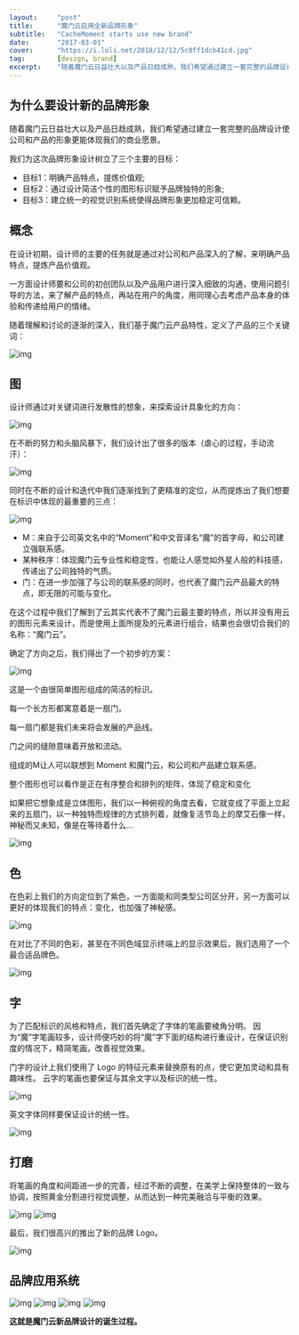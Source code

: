 ```yaml
---
layout:     "post"
title:      "魔门云启用全新品牌形象"
subtitle:   "CacheMoment starts use new brand"
date:       "2017-03-01"
cover:      "https://i.loli.net/2018/12/12/5c0ff1dcb41cd.jpg"
tag:        [design, brand]
excerpt:    "随着魔门云日益壮大以及产品日趋成熟，我们希望通过建立一套完整的品牌设计使公司和产品的形象更能体现我们的商业愿景。"
---
```


## 为什么要设计新的品牌形象

随着魔门云日益壮大以及产品日趋成熟，我们希望通过建立一套完整的品牌设计使公司和产品的形象更能体现我们的商业愿景。

我们为这次品牌形象设计树立了三个主要的目标：
* 目标1：明确产品特点，提炼价值观;
* 目标2：通过设计简洁个性的图形标识赋予品牌独特的形象;
* 目标3：建立统一的视觉识别系统使得品牌形象更加稳定可信赖。

## 概念

在设计初期，设计师的主要的任务就是通过对公司和产品深入的了解，来明确产品特点，提炼产品价值观。

一方面设计师要和公司的初创团队以及产品用户进行深入细致的沟通，使用问题引导的方法，来了解产品的特点，再站在用户的角度，用同理心去考虑产品本身的体验和传递给用户的情绪。

随着理解和讨论的逐渐的深入，我们基于魔门云产品特性，定义了产品的三个关键词：

![img](https://i.loli.net/2018/07/09/5b438582e4517.jpg)

## 图

设计师通过对关键词进行发散性的想象，来探索设计具象化的方向：

![img](https://i.loli.net/2018/07/09/5b4385d7440ce.jpg)

在不断的努力和头脑风暴下，我们设计出了很多的版本（虐心的过程，手动流汗）：

![img](https://i.loli.net/2018/07/09/5b43863e7d294.jpg)

同时在不断的设计和迭代中我们逐渐找到了更精准的定位，从而提炼出了我们想要在标识中体现的最重要的三点：

![img](https://i.loli.net/2018/07/09/5b43865dea77b.jpg)

* M：来自于公司英文名中的“Moment”和中文音译名“魔”的首字母，和公司建立强联系感。
* 某种秩序：体现魔门云专业性和稳定性，也能让人感觉如外星人般的科技感，传递出了公司独特的气质。
* 门：在进一步加强了与公司的联系感的同时，也代表了魔门云产品最大的特点，即无限的可能与变化。

在这个过程中我们了解到了云其实代表不了魔门云最主要的特点，所以并没有用云的图形元素来设计，而是使用上面所提及的元素进行组合，结果也会很切合我们的名称：“魔门云”。

确定了方向之后，我们得出了一个初步的方案：

![img](https://i.loli.net/2018/07/09/5b43866f94fee.jpg)

这是一个由很简单图形组成的简洁的标识。

每一个长方形都寓意着是一扇门。

每一扇门都是我们未来将会发展的产品线。

门之间的缝隙意味着开放和流动。

组成的M让人可以联想到 Moment 和魔门云，和公司和产品建立联系感。

整个图形也可以看作是正在有序整合和排列的矩阵，体现了稳定和变化

如果把它想象成是立体图形，我们以一种俯视的角度去看，它就变成了平面上立起来的五扇门，以一种独特而规律的方式排列着，就像复活节岛上的摩艾石像一样，神秘而又未知，像是在等待着什么…

![img](https://i.loli.net/2018/07/09/5b43867e42f3c.jpg)

## 色

在色彩上我们的方向定位到了紫色，一方面能和同类型公司区分开，另一方面可以更好的体现我们的特点：变化，也加强了神秘感。

![img](https://i.loli.net/2018/07/10/5b4386897d331.jpg)

在对比了不同的色彩，甚至在不同色域显示终端上的显示效果后，我们选用了一个最合适品牌色。

![img](https://i.loli.net/2018/07/10/5b43869bc4c13.jpg)

## 字

为了匹配标识的风格和特点，我们首先确定了字体的笔画要棱角分明。
因为“魔”字笔画较多，设计师便巧妙的将“魔”字下面的结构进行重设计，在保证识别度的情况下，精简笔画，改善视觉效果。

门字的设计上我们使用了 Logo 的特征元素来替换原有的点，使它更加灵动和具有趣味性。
云字的笔画也要保证与其余文字以及标识的统一性。

![img](https://i.loli.net/2018/07/10/5b4386ab403ae.jpg)

英文字体同样要保证设计的统一性。

![img](https://i.loli.net/2018/07/10/5b4386bd70fe4.jpg)

## 打磨

将笔画的角度和间距进一步的完善，经过不断的调整，在美学上保持整体的一致与协调，按照黄金分割进行视觉调整，从而达到一种完美融洽与平衡的效果。

![img](https://i.loli.net/2018/07/10/5b4386c9b9a13.jpg)
![img](https://i.loli.net/2018/07/10/5b4386d4a57e7.jpg)

最后，我们很高兴的推出了新的品牌 Logo。

![img](https://i.loli.net/2018/07/10/5b4386df0dcc1.jpg)

## 品牌应用系统

![img](https://i.loli.net/2018/07/10/5b4386e8c02fc.jpg)
![img](https://i.loli.net/2018/07/10/5b4386f0dfc1f.jpg)
![img](https://i.loli.net/2018/07/10/5b4386fcadbbc.jpg)
![img](https://i.loli.net/2018/07/10/5b43870520eee.jpg)

**这就是魔门云新品牌设计的诞生过程。**
